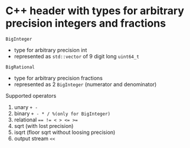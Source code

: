 # C++ header with types for arbitrary precision integers and fractions

`BigInteger` 
- type for arbitrary precision int
- represented as `std::vector` of 9 digit long `uint64_t`

`BigRational`
- type for arbitrary precision fractions
- represented as 2 `BigInteger` (numerator and denominator)

Supported operators
1. unary `+ -`
2. binary `+ - * / %(only for BigInteger)`
3. relational `== != < > <= >=`
4. sqrt (with lost precision)
5. isqrt (floor sqrt without loosing precision)
6. output stream `<<`
